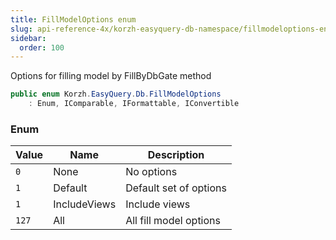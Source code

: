 ```yaml
---
title: FillModelOptions enum
slug: api-reference-4x/korzh-easyquery-db-namespace/fillmodeloptions-enum
sidebar:
  order: 100
---
```


Options for filling model by FillByDbGate method
```csharp
public enum Korzh.EasyQuery.Db.FillModelOptions
    : Enum, IComparable, IFormattable, IConvertible

```

### Enum

| Value | Name | Description | 
| --- | --- | --- | 
| `0` | None | No options | 
| `1` | Default | Default set of options | 
| `1` | IncludeViews | Include views | 
| `127` | All | All fill model options |
